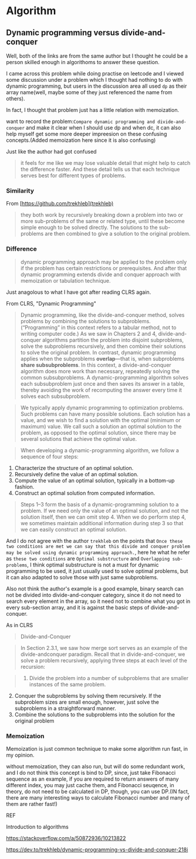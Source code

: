 # Algorithm 

## Dynamic programming versus divide-and-conquer

Well, both of the links are from the same author but I thought he could be a person skilled enough in algorithoms to answer these question.

I came across this problem while doing practise on leetcode and I viewed some discussion under a problem which I thought had nothing to do with dynamic programming, but users in the discussion area all used `dp` as their array name(well, maybe some of they just referenced the name from others). 

In fact, I thought that problem just has a little relation with memoization.

want to record the problem:```Compare dynamic programming and divide-and-conquer``` and make it clear when I should use dp and when dc, it can also help myself get some more deeper impreesion on these confusing concepts.(Added memoization here since it is also confusing)

Just like the author had got confused

>it feels for me like we may lose valuable detail that might help to catch the difference faster. And these detail tells us that each technique serves best for different types of problems.

### Similarity

From [https://github.com/trekhleb](trekhleb)
>they both work by recursively breaking down a problem into two or more sub-problems of the same or related type, until these become simple enough to be solved directly. The solutions to the sub-problems are then combined to give a solution to the original problem.

### Difference

>dynamic programming approach may be applied to the problem only if the problem has certain restrictions or prerequisites. And after that dynamic programming extends divide and conquer approach with memoization or tabulation technique.

Just anagolous to what I have got after reading CLRS again. 

From CLRS, "Dynamic Programming"

>Dynamic programming, like the divide-and-conquer method, solves problems by combining the solutions to subproblems. (“Programming” in this context refers to a tabular method, not to writing computer code.) As we saw in Chapters 2
and 4, divide-and-conquer algorithms partition the problem into disjoint subproblems, solve the subproblems recursively, and then combine their solutions to solve
the original problem. In contrast, dynamic programming applies when the subproblems **overlap**—that is, when subproblems **share subsubproblems**. In this context,
a divide-and-conquer algorithm does more work than necessary, repeatedly solving the common subsubproblems. A dynamic-programming algorithm solves each subsubproblem just once and then saves its answer in a table, thereby avoiding the work of recomputing the answer every time it solves each subsubproblem. 

>We typically apply dynamic programming to optimization problems. Such problems can have many possible solutions. Each solution has a value, and we wish to find a solution with the optimal (minimum or maximum) value. We call such a
solution an optimal solution to the problem, as opposed to the optimal solution, since there may be several solutions that achieve the optimal value.

>When developing a dynamic-programming algorithm, we follow a sequence of
four steps:
1. Characterize the structure of an optimal solution.
2. Recursively define the value of an optimal solution.
3. Compute the value of an optimal solution, typically in a bottom-up fashion.
4. Construct an optimal solution from computed information.

>Steps 1–3 form the basis of a dynamic-programming solution to a problem. If we
need only the value of an optimal solution, and not the solution itself, then we
can omit step 4. When we do perform step 4, we sometimes maintain additional
information during step 3 so that we can easily construct an optimal solution.

And I do not agree with the author `trekhleb` on the points that ``Once these two conditions are met we can say that this divide and conquer problem may be solved using dynamic programming approach.``, here he what he refer as `these two conditions` are `Optimal substructure` and `Overlapping sub-problems`, I think optimal substructure is not a must for dynamic programming to be used, it just usually used to solve optimal problems, but it can also adapted to solve those with just same subproblems.

Also not think the author's example is a good example, binary search can not be divided into divide-and-conquer category, since it do not need to search every element in the array, so it need not to combine what you got in  every sub-section array, and it is against the basic steps of divide-and-conquer. 

As in CLRS

>Divide-and-Conquer

>In Section 2.3.1, we saw how merge sort serves as an example of the divide-andconquer paradigm. Recall that in divide-and-conquer, we solve a problem recursively,
applying three steps at each level of the recursion:

>1. Divide the problem into a number of subproblems that are smaller instances of the same problem.
2. Conquer the subproblems by solving them recursively. If the subproblem sizes are small enough, however, just solve the subproblems in a straightforward manner.
3. Combine the solutions to the subproblems into the solution for the original problem 

### Memoization
Memoization is just common technique to make some algorithm run fast, in my opinion.

 without memoization, they can also run, but will do some redundant work, and I do not think this concept is bind to DP, since, just take Fibonacci sequence as an example, if you are required to return answers of many different index, you may just cache them, and Fibonacci seuqence, in theory, do not need to be calculated in DP, though, you can use DP.(IN fact, there are many interesting ways to calculate Fibonacci number and many of them are rather fast!)

REF

Introduction to algorithms

https://stackoverflow.com/a/50872936/10213822

https://dev.to/trekhleb/dynamic-programming-vs-divide-and-conquer-218i